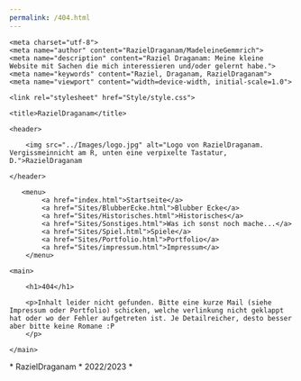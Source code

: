 ```yaml
---
permalink: /404.html
---
```


<head>

    <meta charset="utf-8">
    <meta name="author" content="RazielDraganam/MadeleineGemmrich">
    <meta name="description" content="Raziel Draganam: Meine kleine Website mit Sachen die mich interessieren und/oder gelernt habe.">
    <meta name="keywords" content="Raziel, Draganam, RazielDraganam">
    <meta name="viewport" content="width=device-width, initial-scale=1.0">

    <link rel="stylesheet" href="Style/style.css">

    <title>RazielDraganam</title>

</head>

<body>
    
    <header>

        <img src="../Images/logo.jpg" alt="Logo von RazielDraganam. Vergissmeinnicht am R, unten eine verpixelte Tastatur, D.">RazielDraganam

    </header>

       <menu>
            <a href="index.html">Startseite</a>
            <a href="Sites/BlubberEcke.html">Blubber Ecke</a>
            <a href="Sites/Historisches.html">Historisches</a>
            <a href="Sites/Sonstiges.html">Was ich sonst noch mache...</a>
            <a href="Sites/Spiel.html">Spiele</a>
            <a href="Sites/Portfolio.html">Portfolio</a>
            <a href="Sites/impressum.html">Impressum</a>
        </menu>

    <main>

        <h1>404</h1>

        <p>Inhalt leider nicht gefunden. Bitte eine kurze Mail (siehe Impressum oder Portfolio) schicken, welche verlinkung nicht geklappt hat oder wo der Fehler aufgetreten ist. Je Detailreicher, desto besser aber bitte keine Romane :P
        </p>

    </main>

</body>

<footer>
    <p>* RazielDraganam * 2022/2023 *</p>
</footer>
